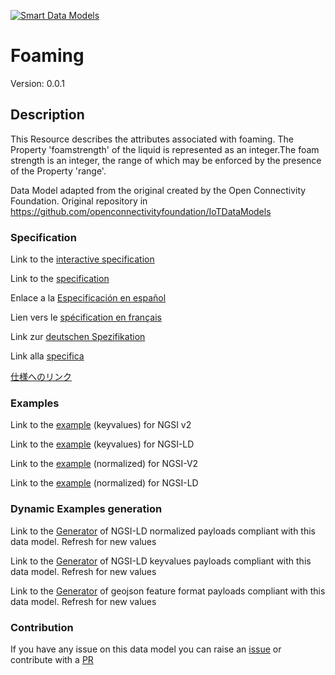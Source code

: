 [![Smart Data Models](https://smartdatamodels.org/wp-content/uploads/2022/01/SmartDataModels_logo.png "Logo")](https://smartdatamodels.org)
# Foaming
Version: 0.0.1

## Description 

This Resource describes the attributes associated with foaming. The Property 'foamstrength' of the liquid is represented as an integer.The foam strength is an integer, the range of which may be enforced by the presence of the Property 'range'.

Data Model adapted from the original created by the Open Connectivity Foundation. Original repository in https://github.com/openconnectivityfoundation/IoTDataModels
### Specification

Link to the [interactive specification](https://swagger.lab.fiware.org/?url=https://smart-data-models.github.io/dataModel.OCF/Foaming/swagger.yaml)

Link to the [specification](https://github.com/smart-data-models/dataModel.OCF/blob/master/Foaming/doc/spec.md)

Enlace a la [Especificación en español](https://github.com/smart-data-models/dataModel.OCF/blob/master/Foaming/doc/spec_ES.md)

Lien vers le [spécification en français](https://github.com/smart-data-models/dataModel.OCF/blob/master/Foaming/doc/spec_FR.md)

Link zur [deutschen Spezifikation](https://github.com/smart-data-models/dataModel.OCF/blob/master/Foaming/doc/spec_DE.md)

Link alla [specifica](https://github.com/smart-data-models/dataModel.OCF/blob/master/Foaming/doc/spec_IT.md)

[仕様へのリンク](https://github.com/smart-data-models/dataModel.OCF/blob/master/Foaming/doc/spec_JA.md)
### Examples

Link to the [example](https://smart-data-models.github.io/dataModel.OCF/Foaming/examples/example.json) (keyvalues) for NGSI v2

Link to the [example](https://smart-data-models.github.io/dataModel.OCF/Foaming/examples/example.jsonld) (keyvalues) for NGSI-LD

Link to the [example](https://smart-data-models.github.io/dataModel.OCF/Foaming/examples/example-normalized.json) (normalized) for NGSI-V2

Link to the [example](https://smart-data-models.github.io/dataModel.OCF/Foaming/examples/example-normalized.jsonld) (normalized) for NGSI-LD
### Dynamic Examples generation

Link to the [Generator](https://smartdatamodels.org/extra/ngsi-ld_generator.php?schemaUrl=https://raw.githubusercontent.com/smart-data-models/dataModel.OCF/master/Foaming/schema.json&email=info@smartdatamodels.org) of NGSI-LD normalized payloads compliant with this data model. Refresh for new values

Link to the [Generator](https://smartdatamodels.org/extra/ngsi-ld_generator_keyvalues.php?schemaUrl=https://raw.githubusercontent.com/smart-data-models/dataModel.OCF/master/Foaming/schema.json&email=info@smartdatamodels.org) of NGSI-LD keyvalues payloads compliant with this data model. Refresh for new values

Link to the [Generator](https://smartdatamodels.org/extra/geojson_features_generator.php?schemaUrl=https://raw.githubusercontent.com/smart-data-models/dataModel.OCF/master/Foaming/schema.json&email=info@smartdatamodels.org) of geojson feature format payloads compliant with this data model. Refresh for new values
### Contribution

 If you have any issue on this data model you can raise an [issue](https://github.com/smart-data-models/dataModel.OCF/issues)  or contribute with a [PR](https://github.com/smart-data-models/dataModel.OCF/pulls)
